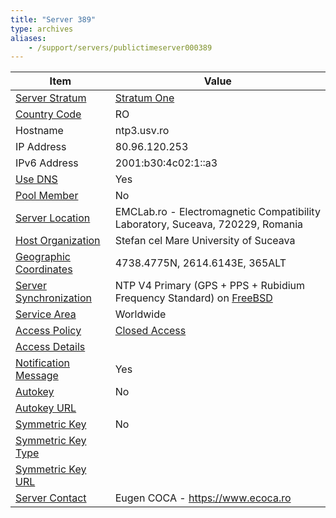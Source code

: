 ```yaml
---
title: "Server 389"
type: archives
aliases:
    - /support/servers/publictimeserver000389
---
```


| Item | Value |
| ----- | ----- |
| [Server Stratum](/support/servers/serverstratum) | [Stratum One](/support/servers/stratumonetimeservers) |
| [Country Code](/support/servers/countrycode) | RO |
| Hostname |  ntp3.usv.ro |
| IP Address |  80.96.120.253 |
| IPv6 Address |  2001:b30:4c02:1::a3 |
| [Use DNS](/support/servers/usedns) | Yes |
| [Pool Member](/support/servers/poolmember) | No |
| [Server Location](/support/servers/serverlocation) |  EMCLab.ro - Electromagnetic Compatibility Laboratory, Suceava, 720229, Romania  |
| [Host Organization](/support/servers/hostorganization) |  Stefan cel Mare University of Suceava |
| [ Geographic Coordinates](/support/servers/geographiccoordinates) |  4738.4775N, 2614.6143E, 365ALT |
| [Server Synchronization](/support/servers/serversynchronization) |  NTP V4 Primary (GPS + PPS + Rubidium Frequency Standard) on [FreeBSD](https://www.freebsd.org)  |
| [Service Area](/support/servers/servicearea) | Worldwide |
| [Access Policy](/support/servers/accesspolicy) | [Closed Access](/support/servers/closedaccess) |
| [Access Details](/support/servers/accessdetails) |  |
| [Notification Message](/support/servers/notificationmessage) | Yes |
| [Autokey](/support/servers/autokey) | No |
| [Autokey URL](/support/servers/autokeyurl) | |
| [Symmetric Key](/support/servers/symmetrickey) | No |
| [Symmetric Key Type](/support/servers/symmetrickeytype) | |
| [Symmetric Key URL](/support/servers/symmetrickeyurl) | |
| [Server Contact](/support/servers/servercontact) | Eugen COCA - https://www.ecoca.ro |